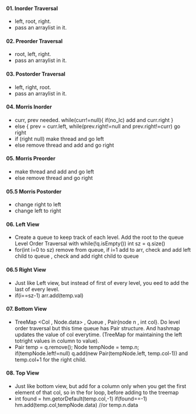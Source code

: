 #### 01. Inorder Traversal
-  left, root, right.
-  pass an arraylist in it.

#### 02. Preorder Traversal
-  root, left, right.
-  pass an arraylist in it.

#### 03. Postorder Traversal
-  left, right, root.
-  pass an arraylist in it.

#### 04. Morris Inorder
-  curr, prev needed. while(curr!=null){ if(no_lc) add and curr.right }
-  else { prev = curr.left, while(prev.right!=null and prev.right!=curr) go right
-  if (right null) make thread and go left
-  else remove thread and add and go right

#### 05. Morris Preorder
- make thread and add and go left
- else remove thread and go right

#### 05.5 Morris Postorder
- change right to left
- change left to right

#### 06. Left View
-  Create a queue to keep track of each level. Add the root to the queue Level Order Traversal with while(!q.isEmpty()) int sz = q.size()
-  for(int i=0 to sz) remove from queue, if i=1 add to arr, check and add left child to queue , check and add right child to queue

#### 06.5 Right View
  - Just like Left view, but instead of first of every level, you eed to add the last of every level.
  - if(i==sz-1) arr.add(temp.val)

#### 07. Bottom View
-  TreeMap <Col , Node.data> , Queue<Pair> , Pair{node n , int col}. Do level order traversal but this time queue has Pair structure. And hashmap updates the value of col everytime. (TreeMap for maintaining the left totright values in column to value).
-  Pair temp = q.remove(); Node tempNode = temp.n; if(tempNode.left!=null) q.add(new Pair(tempNode.left, temp.col-1)) and temp.col+1 for the right child.

#### 08. Top View
-  Just like bottom view, but add for a column only when you get the first element of that col, so in the for loop, before adding to the treemap
-  int found = hm.getorDefault(temp.col,-1) if(found==-1) hm.add(temp.col,tempNode.data) //or temp.n.data
